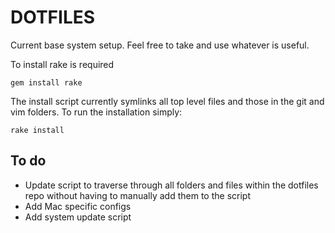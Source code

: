 DOTFILES
===========================

Current base system setup. Feel free to take and use whatever is useful.

To install rake is required

```
gem install rake
```

The install script currently symlinks all top level files and those in the git and vim folders. To run the installation simply:

```
rake install
```

To do
-----------
- Update script to traverse through all folders and files within the dotfiles repo without having to manually add them to the script
- Add Mac specific configs
- Add system update script
